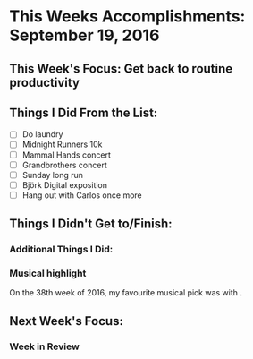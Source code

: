 # This Weeks Accomplishments: September 19, 2016

## This Week's Focus: Get back to routine productivity

## Things I Did From the List:
- [ ] Do laundry
- [ ] Midnight Runners 10k
- [ ] Mammal Hands concert
- [ ] Grandbrothers concert
- [ ] Sunday long run
- [ ] Björk Digital exposition
- [ ] Hang out with Carlos once more

## Things I Didn't Get to/Finish:

### Additional Things I Did:

### Musical highlight
On the 38th week of 2016, my favourite musical pick was []() with []().

## Next Week's Focus:

### Week in Review
